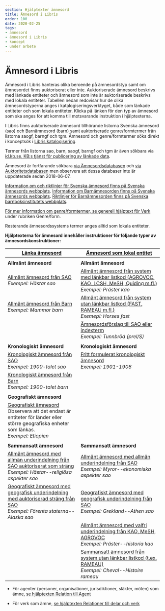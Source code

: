 ```yaml
---
section: Hjälptexter ämnesord
title: Ämnesord i Libris
order: 100
date: 2020-02-25
tags:
- ämnesord
- ämnesord i Libris
- koncept
- under arbete
---
```


# Ämnesord i Libris

Ämnesord i Libris hanteras olika beroende på ämnesordstyp samt om ämnesordet finns auktoriserat eller inte. Auktoriserade ämnesord beskrivs med länkade entiteter och ämnesord som inte är auktoriserade beskrivs med lokala entiteter. Tabellen nedan redovisar hur de olika ämnesordstyperna anges i katalogiseringsverktyget, både som länkade entiteter och som lokala entiteter. Klicka på länken för den typ av ämnesord som ska anges för att komma till motsvarande instruktion i hjälptexterna.

I Libris finns auktoriserade ämnesord tillhörande listorna Svenska ämnesord (sao) och Barnämnesord (barn) samt auktoriserade genre/formtermer från listorna saogf, barngf och tgm. Ämnesord och genre/formtermer söks direkt i konceptsök i [Libris katalogisering](https://libris.kb.se/katalogisering/search/libris).

Termer från listorna sao, barn, saogf, barngf och tgm är även sökbara via [id.kb.se, KB:s tjänst för publicering av länkade data](https://id.kb.se/). 

Ämnesord är fortfarande sökbara [via Ämnesordsdatabasen](http://www.kb.se/katalogisering/Svenska-amnesord/) och [via Auktoritetsdatabasen](https://ask.kb.se/F/PEEY4PYPU4NKFTAXVJ3IX9UY16DMJHBHJQXPU7GHCXHRLBHY3X-38129?func=file&file_name=scan&local_base=kbs10) men observera att dessa databaser inte är uppdaterade sedan 2018-06-07.

[Information om och riktlinjer för Svenska ämnesord finns på Svenska ämnesords webbplats](http://www.kb.se/katalogisering/Svenska-amnesord/). 
[Information om Barnämnesorden finns på Svenska ämnesords webbplats](http://www.kb.se/katalogisering/Svenska-amnesord/Indexering-i-LIBRIS/). [Riktlinjer för Barnämnesorden finns på Svenska barnboksinstitutets webbplats](https://www.barnboksinstitutet.se/bibliotek/barnamnesordslistan/).

[För mer information om genre/formtermer, se generell hjälptext för Verk](https://libris.kb.se/katalogisering/help/workflow-work#genre-form) under rubriken Genre/form.

Resterande ämnesordssystems termer anges alltid som lokala entiteter. 

**Hjälptexterna för ämnesord innehåller instruktioner för följande typer av ämnesordskonstruktioner:**

| [Länka ämnesord](#lanka-amnesord) | [Ämnesord som lokal entitet](#amnesord-som-lokal-entitet) | 
| ------ |  ----------- |
| | |
| **Allmänt ämnesord** | **Allmänt ämnesord** |
| [Allmänt ämnesord från SAO](https://libris.kb.se/katalogisering/help/workflow-linked-entity-sh) </br>*Exempel: Hästar sao* | [Allmänt ämnesord från system med länkbar listkod (AGROVOC, KAO, LCSH, MeSH, Quiding m.fl.)](https://libris.kb.se/katalogisering/help/workflow-local-entity-sh) </br>*Exempel: Präster kao* |
| [Allmänt ämnesord från Barn](https://libris.kb.se/katalogisering/help/workflow-linked-entity-sh) </br>*Exempel: Mammor barn* | [Allmänt ämnesord från system utan länkbar listkod (FAST, RAMEAU m.fl.)](https://libris.kb.se/katalogisering/help/workflow-local-entity-sh) </br>*Exemepl: Horses fast* |
| | [Ämnesordsförslag till SAO eller indexterm](https://libris.kb.se/katalogisering/help/workflow-uncontrolled-sh) </br>*Exempel: Tunnbröd (prel/S)* |
| | |
| **Kronologiskt ämnesord** | **Kronologiskt ämnesord**  |
| [Kronologiskt ämnesord från SAO](https://libris.kb.se/katalogisering/help/workflow-linked-entity-sh) </br>*Exempel: 1900-talet sao* | [Fritt formulerat kronologiskt ämnesord](https://libris.kb.se/katalogisering/help/workflow-local-entity-sh) </br>*Exempel: 1901-1908* |
| [Kronologiskt ämnesord från Barn](https://libris.kb.se/katalogisering/help/workflow-linked-entity-sh) </br>*Exempel: 1900-talet barn* | |
| | |
| **Geografiskt ämnesord** |  |
| [Geografiskt ämnesord](https://libris.kb.se/katalogisering/help/workflow-linked-entity-sh) </br>Observera att det endast är entiteter för länder eller större geografiska enheter som länkas. </br>*Exempel: Etiopien* | |
| | |
| **Sammansatt ämnesord** | **Sammansatt ämnesord** |
| [Allmänt ämnesord med allmän underindelning från SAO auktoriserat som sträng](https://libris.kb.se/katalogisering/help/workflow-linked-entity-sh) </br>*Exempel: Hästar--religiösa aspekter sao* | [Allmänt ämnesord med allmän underindelning från SAO](https://libris.kb.se/katalogisering/help/workflow-local-entity-sh) </br>*Exempel: Myror--ekonomiska aspekter sao* |
| [Geografiskt ämnesord med geografisk underindelning med auktoriserad sträng från SAO](#lanka-amnesord) </br>*Exempel: Förenta staterna--Alaska sao* | [Geografiskt ämnesord med geografisk underindelning från SAO](https://libris.kb.se/katalogisering/help/workflow-local-entity-sh) </br>*Exempel: Grekland--Athen sao* |
| | [Allmänt ämnesord med valfri underindelning från KAO, MeSH, AGROVOC](https://libris.kb.se/katalogisering/help/workflow-local-entity-sh) </br>*Exempel: Präster--historia kao* |
| | [Sammansatt ämnesord från system utan länkbar listkod (t.ex. RAMEAU)](https://libris.kb.se/katalogisering/help/workflow-local-entity-sh) </br>*Exempel: Cheval--Histoire rameau* |


* För agenter (personer, organisationer, jurisdiktioner, släkter, möten) som ämne, [se hjälptexten Relation till Agent](https://libris.kb.se/katalogisering/help/workflow-agent-org-instance)

* För verk som ämne, [se hjälptexten Relationer till delar och verk](https://libris.kb.se/katalogisering/help/workflow-agent-relation)
